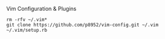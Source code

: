 Vim Configuration &amp; Plugins

    rm -rfv ~/.vim*
    git clone https://github.com/p8952/vim-config.git ~/.vim
    ~/.vim/setup.rb
